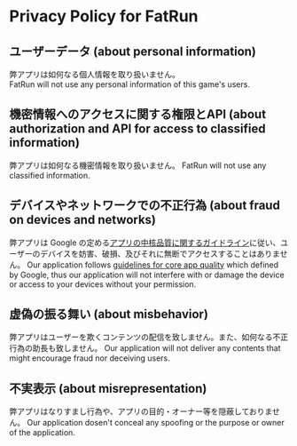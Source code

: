 # Privacy Policy for FatRun

## ユーザーデータ (about personal information)
弊アプリは如何なる個人情報を取り扱いません。  
FatRun will not use any personal information of this game's users.

## 機密情報へのアクセスに関する権限とAPI (about authorization and API for access to classified information)
弊アプリは如何なる機密情報を取り扱いません。
FatRun will not use any classified information.

## デバイスやネットワークでの不正行為 (about fraud on devices and networks)
弊アプリは Google の定める[アプリの中核品質に関するガイドライン](https://developer.android.com/docs/quality-guidelines/core-app-quality#listing)に従い、ユーザーのデバイスを妨害、破損、及びそれに無断でアクセスすることはありません。
Our application follows [guidelines for core app quality](https://developer.android.com/docs/quality-guidelines/core-app-quality#listing) which defined by Google, thus our application will not interfere with or damage the device or access to your devices without your permission.

## 虚偽の振る舞い (about misbehavior)
弊アプリはユーザーを欺くコンテンツの配信を致しません。また、如何なる不正行為の助長も致しません。
Our application will not deliver any contents that might encourage fraud nor deceiving users.

## 不実表示 (about misrepresentation)
弊アプリはなりすまし行為や、アプリの目的・オーナー等を隠蔽しておりません。
Our application dosen't conceal any spoofing or the purpose or owner of the application.
